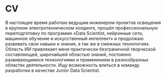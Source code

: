 # CV
В настоящее время работаю ведущим инженером проектов освещения в крупном электротехническом холдинге, прошёл профессиональную переподготовку по программе «Data Scientist, нейронные сети, машинное обучение и искусственный интеллект» и продолжаю развивать свои навыки и знания, а так же в смежных технологиях. Область ИИ привлекает меня практически безграничной творческой составляющей, широчайшей областью знаний, постоянно развивающимися технологиями и применением в разнообразных областях деятельности. Ищу возможность влиться в команду разработки в качестве Junior Data Scientist.